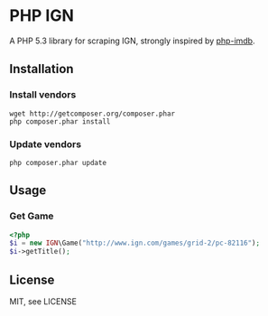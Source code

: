 PHP IGN
========

A PHP 5.3 library for scraping IGN, strongly inspired by [php-imdb](https://github.com/redpanda/php-imdb).

## Installation

### Install vendors

    wget http://getcomposer.org/composer.phar
    php composer.phar install

### Update vendors

    php composer.phar update

## Usage

### Get Game

```php
<?php
$i = new IGN\Game("http://www.ign.com/games/grid-2/pc-82116");
$i->getTitle();
```

## License

MIT, see LICENSE
